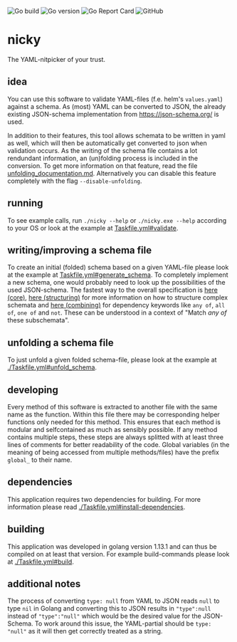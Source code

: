 ![Go build](https://github.com/tillhoff/nicky/workflows/Go/badge.svg?event=push)
![Go version](https://img.shields.io/badge/Go--version-1.13.1-informational)
![Go Report Card](https://goreportcard.com/badge/tillhoff/nicky)
![GitHub](https://img.shields.io/github/license/tillhoff/nicky)

# nicky
The YAML-nitpicker of your trust.

## idea
You can use this software to validate YAML-files (f.e. helm's `values.yaml`) against a schema. As (most) YAML can be converted to JSON, the already existing JSON-schema implementation from https://json-schema.org/ is used.

In addition to their features, this tool allows schemata to be written in yaml as well, which will then be automatically get converted to json when validation occurs. As the writing of the schema file contains a lot rendundant information, an (un)folding process is included in the conversion. To get more information on that feature, read the file [unfolding_documentation.md](./unfolding_documentation.md). Alternatively you can disable this feature completely with the flag `--disable-unfolding`.

## running
To see example calls, run `./nicky --help` or `./nicky.exe --help` according to your OS or look at the example at [Taskfile.yml#validate](./Taskfile.yml).

## writing/improving a schema file
To create an initial (folded) schema based on a given YAML-file please look at the example at [Taskfile.yml#generate_schema](./Taskfile.yml).
To completely implement a new schema, one would probably need to look up the possibilities of the used JSON-schema. The fastest way to the overall specification is [here (core)](https://json-schema.org/draft/2019-09/json-schema-core.html), [here (structuring)](https://json-schema.org/understanding-json-schema/structuring.html#structuring) for more information on how to structure complex schemata and [here (combining)](https://json-schema.org/understanding-json-schema/reference/combining.html) for dependency keywords like `any of`, `all of`, `one of` and `not`. These can be understood in a context of "Match _any of_ these subschemata".
## unfolding a schema file
To just unfold a given folded schema-file, please look at the example at [./Taskfile.yml#unfold_schema](./Taskfile.yml).

## developing
Every method of this software is extracted to another file with the same name as the function. Within this file there may be corresponding helper functions only needed for this method. This ensures that each method is modular and selfcontained as much as sensibly possible.
If any method contains multiple steps, these steps are always splitted with at least three lines of comments for better readability of the code.
Global variables (in the meaning of being accessed from multiple methods/files) have the prefix `global_` to their name.

## dependencies
This application requires two dependencies for building.
For more information please read [./Taskfile.yml#install-dependencies](./Taskfile.yml#install-dependencies).

## building
This application was developed in golang version 1.13.1 and can thus be compiled on at least that version.
For example build-commands please look at [./Taskfile.yml#build](./Taskfile.yml).

## additional notes
The process of converting `type: null` from YAML to JSON reads `null` to type `nil` in Golang and converting this to JSON results in `"type":null` instead of `"type":"null"` which would be the desired value for the JSON-Schema. To work around this issue, the YAML-partial should be `type: "null"` as it will then get correctly treated as a string.
